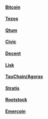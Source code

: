 #### [Bitcoin](bitcoin/index.md)

#### [Tezos](tezos/index.md)

#### [Qtum](qtum/index.md)

#### [Civic](civic/index.md)

#### [Decent](decent/index.md)

#### [Lisk](https://lisk.io/)

#### [TauChain/Agoras](http://www.idni.org/)

#### [Stratis](http://stratisplatform.com/)

#### [Rootstock](http://www.rsk.co/)

#### [Emercoin](https://emercoin.com/)